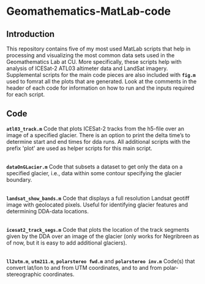 # Geomathematics-MatLab-code

## Introduction

This repository contains five of my most used MatLab scripts that help in processing and visualizing the most common data sets used in the Geomathematics Lab at CU.
More specifically, these scripts help with analysis of ICESat-2 ATL03 altimeter data and LandSat imagery. Supplemental scripts for the main code pieces are also included with **`fig.m`** used to fomrat all the plots that are generated.
Look at the comments in the header of each code for information on how to run and the inputs required for each script.

## Code

**`atl03_track.m`**
Code that plots ICESat-2 tracks from the h5-file over an image of a specified glacier. There is an option to print the delta time’s to determine start and end times for dda runs. All additional scripts with the prefix 'plot' are used as helper scripts for this main script.
<br></br>

**`dataOnGLacier.m`**
Code that subsets a dataset to get only the data on a specified glacier, i.e., data within some contour specifying the glacier boundary.
<br></br>

**`landsat_show_bands.m`**
Code that displays a full resolution Landsat geotiff image with geolocated pixels. Useful for identifying glacier features and determining DDA-data locations.
<br></br>

**`icesat2_track_segs.m`**
Code that plots the location of the track segments given by the DDA over an image of the glacier (only works for Negribreen as of now, but it is easy to add additional glaciers).
<br></br>

**`ll2utm.m`**, **`utm211.m`**, **`polarstereo fwd.m`** and **`polarstereo inv.m`**
Code(s) that convert lat/lon to and from UTM coordinates, and to and from polar-stereographic coordinates.
<br></br>
